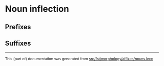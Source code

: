 # Noun inflection

## Prefixes

## Suffixes

* * *

<small>This (part of) documentation was generated from [src/fst/morphology/affixes/nouns.lexc](https://github.com/giellalt/lang-chp/blob/main/src/fst/morphology/affixes/nouns.lexc)</small>
